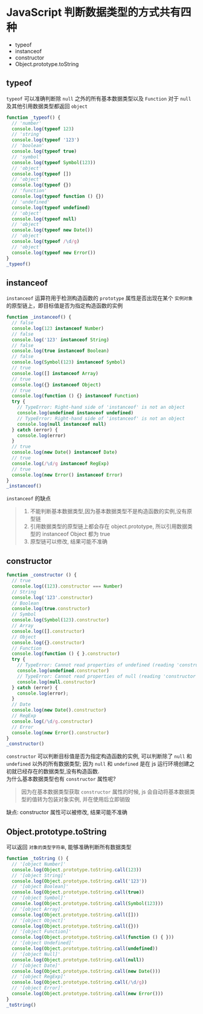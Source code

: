 # JavaScript 判断数据类型的方式共有四种

- typeof
- instanceof
- constructor
- Object.prototype.toString

## typeof

`typeof` 可以准确判断除 `null` 之外的所有基本数据类型以及 `Function`
对于 `null` 及其他引用数据类型都返回 `object`

```js
function _typeof() {
  // 'number'
  console.log(typeof 123)
  // 'string'
  console.log(typeof '123')
  // 'boolean'
  console.log(typeof true)
  // 'symbol'
  console.log(typeof Symbol(123))
  // 'object'
  console.log(typeof [])
  // 'object'
  console.log(typeof {})
  // 'function'
  console.log(typeof function () {})
  // 'undefined'
  console.log(typeof undefined)
  // 'object'
  console.log(typeof null)
  // 'object'
  console.log(typeof new Date())
  // 'object'
  console.log(typeof /\d/g)
  // 'object'
  console.log(typeof new Error())
}
_typeof()
```

## instanceof

`instanceof` 运算符用于检测构造函数的 `prototype` 属性是否出现在某个 `实例对象` 的原型链上，即目标值是否为指定构造函数的实例

```js
function _instanceof() {
  // false
  console.log(123 instanceof Number)
  // false
  console.log('123' instanceof String)
  // false
  console.log(true instanceof Boolean)
  // false
  console.log(Symbol(123) instanceof Symbol)
  // true
  console.log([] instanceof Array)
  // true
  console.log({} instanceof Object)
  // true
  console.log(function () {} instanceof Function)
  try {
    // TypeError: Right-hand side of 'instanceof' is not an object
    console.log(undefined instanceof undefined)
    // TypeError: Right-hand side of 'instanceof' is not an object
    console.log(null instanceof null)
  } catch (error) {
    console.log(error)
  }
  // true
  console.log(new Date() instanceof Date)
  // true
  console.log(/\d/g instanceof RegExp)
  // true
  console.log(new Error() instanceof Error)
}
_instanceof()
```

`instanceof` 的缺点
>
> 1. 不能判断基本数据类型,因为基本数据类型不是构造函数的实例,没有原型链
> 2. 引用数据类型的原型链上都会存在 object.prototype, 所以引用数据类型的 instanceof Object 都为 true
> 3. 原型链可以修改, 结果可能不准确

## constructor

```js
function _constructor () {
  // true
  console.log((123).constructor === Number)
  // String
  console.log('123'.constructor)
  // Boolean
  console.log(true.constructor)
  // Symbol
  console.log(Symbol(123).constructor)
  // Array
  console.log([].constructor)
  // Object
  console.log({}.constructor)
  // Function
  console.log(function () { }.constructor)
  try {
    // TypeError: Cannot read properties of undefined (reading 'constructor')
    console.log(undefined.constructor)
    // TypeError: Cannot read properties of null (reading 'constructor')
    console.log(null.constructor)
  } catch (error) {
    console.log(error);
  }
  // Date
  console.log(new Date().constructor)
  // RegExp
  console.log(/\d/g.constructor)
  // Error
  console.log(new Error().constructor)
}
_constructor()
```

`constructor` 可以判断目标值是否为指定构造函数的实例, 可以判断除了 `null` 和 `undefined` 以外的所有数据类型; 因为 `null` 和 `undefined` 是在 js 运行环境创建之初就已经存在的数据类型,没有构造函数.   
为什么基本数据类型也有 `constructor` 属性呢?    

> 因为在基本数据类型获取 `constructor` 属性的时候, js 会自动将基本数据类型的值转为包装对象实例, 并在使用后立即销毁

缺点: constructor 属性可以被修改, 结果可能不准确



## Object.prototype.toString

可以返回 `对象的类型字符串`, 能够准确判断所有数据类型

```js
function _toString () {
  // '[object Number]'
  console.log(Object.prototype.toString.call(123))
  // '[object String]'
  console.log(Object.prototype.toString.call('123'))
  // '[object Boolean]'
  console.log(Object.prototype.toString.call(true))
  // '[object Symbol]'
  console.log(Object.prototype.toString.call(Symbol(123)))
  // '[object Array]'
  console.log(Object.prototype.toString.call([]))
  // '[object Object]'
  console.log(Object.prototype.toString.call({}))
  // '[object Function]'
  console.log(Object.prototype.toString.call(function () { }))
  // '[object Undefined]'
  console.log(Object.prototype.toString.call(undefined))
  // '[object Null]'
  console.log(Object.prototype.toString.call(null))
  // '[object Date]'
  console.log(Object.prototype.toString.call(new Date()))
  // '[object RegExp]'
  console.log(Object.prototype.toString.call(/\d/g))
  // '[object Error]'
  console.log(Object.prototype.toString.call(new Error()))
}
_toString()
```
